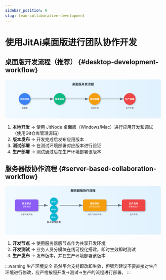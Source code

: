 ```yaml
---
sidebar_position: 0
slug: team-collaborative-development
---
```


# 使用JitAi桌面版进行团队协作开发

## 桌面版开发流程（推荐） {#desktop-development-workflow}

![桌面版开发流程](./img/desktop-dev-flow.svg "桌面版开发流程")

1. **本地开发** → 使用 JitNode 桌面版（Windows/Mac）进行应用开发和调试（使用Git仓库管理源码）
2. **版本发布** → 开发完成后发布应用版本
3. **测试部署** → 在测试环境部署对应版本进行验证
4. **生产部署** → 测试通过后在生产环境部署该版本

## 服务器版协作流程 {#server-based-collaboration-workflow}

![服务器版协作流程](./img/server-collab-flow.svg "服务器版协作流程")

1. **开发节点** → 使用服务器版节点作为共享开发环境
2. **开发测试** → 业务人员分模块在线可视化搭建，即时生效即时测试
3. **生产发布** → 发布版本，并在生产环境部署该版本

:::warning 生产环境安全
虽然平台支持即改即生效，但强烈建议不要直接对生产环境进行修改，应严格按照开发→测试→生产的流程进行部署。
:::
